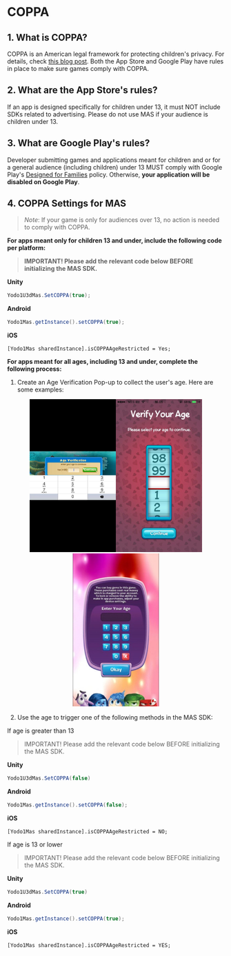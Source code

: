# COPPA

## 1. What is COPPA?
COPPA is an American legal framework for protecting children's privacy. For details, check [this blog post](https://www.privo.com/blog/what-is-coppa). Both the App Store and Google Play have rules in place to make sure games comply with COPPA.

## 2. What are the App Store's rules?
If an app is designed specifically for children under 13, it must NOT include SDKs related to advertising. Please do not use MAS if your audience is children under 13.

## 3. What are Google Play's rules?
Developer submitting games and applications meant for children and or for a general audience (including children) under 13 MUST comply with Google Play's [Designed for Families](https://play.google.com/about/families/) policy. Otherwise, **your application will be disabled on Google Play**. 

## 4. COPPA Settings for MAS
>*Note*: If your game is only for audiences over 13, no action is needed to comply with COPPA.

**For apps meant only for children 13 and under, include the following code per platform:**

>**IMPORTANT! Please add the relevant code below BEFORE initializing the MAS SDK.**

**Unity**

```c#
Yodo1U3dMas.SetCOPPA(true);
```

**Android**

```java
Yodo1Mas.getInstance().setCOPPA(true);
```

**iOS**

```obj-c
[Yodo1Mas sharedInstance].isCOPPAAgeRestricted = Yes;
```

**For apps meant for all ages, including 13 and under, complete the following process:**

1) Create an Age Verification Pop-up to collect the user's age. Here are some examples:
<center class="half">
    <img src="./../../resource/privacy-coppa-sample-1.png" width="200"/><img src="./../../resource/privacy-coppa-sample-2.png" width="200"/><img src="./../../resource/privacy-coppa-sample-3.png" width="200"/>
</center>

2) Use the age to trigger one of the following methods in the MAS SDK:

If age is greater than 13
>IMPORTANT! Please add the relevant code below BEFORE initializing the MAS SDK.

**Unity**

```c#
Yodo1U3dMas.SetCOPPA(false)
```

**Android**

```java
Yodo1Mas.getInstance().setCOPPA(false);
```

**iOS**

```obj-c
[Yodo1Mas sharedInstance].isCOPPAAgeRestricted = NO;
```

If age is 13 or lower
>IMPORTANT! Please add the relevant code below BEFORE initializing the MAS SDK.

**Unity**

```c#
Yodo1U3dMas.SetCOPPA(true)
```

**Android**

```java
Yodo1Mas.getInstance().setCOPPA(true);
```

**iOS**

```obj-c
[Yodo1Mas sharedInstance].isCOPPAAgeRestricted = YES;
```

